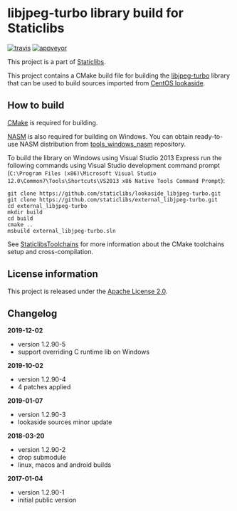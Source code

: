 libjpeg-turbo library build for Staticlibs
==========================================

[![travis](https://travis-ci.org/staticlibs/external_libjpeg-turbo.svg?branch=master)](https://travis-ci.org/staticlibs/external_libjpeg-turbo)
[![appveyor](https://ci.appveyor.com/api/projects/status/github/staticlibs/external_libjpeg-turbo?svg=true)](https://ci.appveyor.com/project/staticlibs/external-libjpeg-turbo)

This project is a part of [Staticlibs](http://staticlibs.net/).

This project contains a CMake build file for building the [libjpeg-turbo](http://libjpeg-turbo.virtualgl.org/) library that
can be used to build sources imported from [CentOS lookaside](https://github.com/staticlibs/lookaside_libjpeg-turbo.git).

How to build
------------

[CMake](http://cmake.org/) is required for building.

[NASM](http://nasm.us/) is also required for building on Windows.
You can obtain ready-to-use NASM distribution from 
[tools_windows_nasm](https://github.com/staticlibs/tools_windows_nasm) repository.

To build the library on Windows using Visual Studio 2013 Express run the following commands using
Visual Studio development command prompt 
(`C:\Program Files (x86)\Microsoft Visual Studio 12.0\Common7\Tools\Shortcuts\VS2013 x86 Native Tools Command Prompt`):

    git clone https://github.com/staticlibs/lookaside_libjpeg-turbo.git
    git clone https://github.com/staticlibs/external_libjpeg-turbo.git
    cd external_libjpeg-turbo
    mkdir build
    cd build
    cmake ..
    msbuild external_libjpeg-turbo.sln

See [StaticlibsToolchains](https://github.com/staticlibs/wiki/wiki/StaticlibsToolchains) for 
more information about the CMake toolchains setup and cross-compilation.

License information
-------------------

This project is released under the [Apache License 2.0](http://www.apache.org/licenses/LICENSE-2.0).

Changelog
---------

**2019-12-02**

 * version 1.2.90-5
 * support overriding C runtime lib on Windows

**2019-10-02**

 * version 1.2.90-4
 * 4 patches applied

**2019-01-07**

 * version 1.2.90-3
 * lookaside sources minor update

**2018-03-20**

 * version 1.2.90-2
 * drop submodule
 * linux, macos and android builds

**2017-01-04**

 * version 1.2.90-1
 * initial public version

